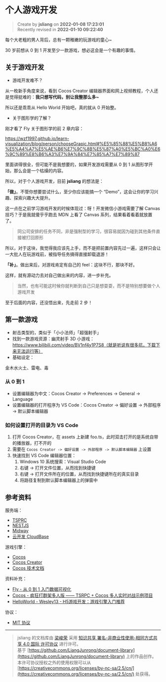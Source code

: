 个人游戏开发
===

> Create by **jsliang** on **2022-01-08 17:23:01**  
> Recently revised in **2022-01-10 09:22:40**

每个大老粗的男人背后，总有一颗稚嫩的玩游戏的童心~

30 岁前想从 0 到 1 开发至少一款游戏，想必这会是一个有趣的事情。

## 关于游戏开发

* 游戏开发难不？

从一枚新手角度来说，看到 Cocos Creator 编辑器界面和网上视频教程，个人还是觉得挺难的：**我只想写代码，别让我整那么多~**

所以还是乖乖从 Hello World 开始吧，真的就从 0 开始整。

* 关于图形学的了解？

刚才看了 Fly 关于图形学的前 2 章内容：

https://wzf1997.github.io/learn-visualization/blog/person/chooseGrapic.html#%E5%85%88%E5%B8%A6%E5%A4%A7%E5%AE%B6%E7%9C%8B%E5%87%A0%E5%BC%A0%E6%9C%89%E8%B6%A3%E7%9A%84%E7%85%A7%E7%89%87

里面讲得很全，但可能不是我想要的，如果开发游戏需要从 0 到 1 从图形学开始，那么会是一个枯燥的内容。

所以，对于个人游戏开发，目前 **jsliang** 的想法是：

**「做」**。不管你想要尝试什么，至少你应该能搞一个 “Demo”，这会让你的学习兴趣、探索兴趣大大提升。

这一点在之前学习游戏开发的时候体现过：呀！开发微信小游戏需要了解 Canvas 技巧？于是我就傻乎乎跑去 MDN 上看了 Canvas 系列，结果看着看着就放置了。

> 同公司安排的任务不同，非是强制型的学习，很容易就因为碰到其他条件直接被打回原形

所以，对于这块，我觉得我应该先上手，而不是把前置内容先过一遍，这样只会让一大批人在玩游戏前，被指导任务搞得直接卸载退游！

**「补」**。做出来后，对游戏肯定有自己的 feel：这块不行，那块不好。

这样，就有源动力去对自己做出来的内容，进一步补充。

> 当然，也有可能这时候你就判断到自己只是想耍耍，而不是特别想要做个人游戏开发

至于后面的内容，还没悟出来，先走前 2 步！

## 第一款游戏

* 射击类型的，类似于「小小法师」「超强射手」
* 找到一款游戏资源：幽灵射手 3D 小游戏：https://www.bilibili.com/video/BV1nf4y1P7S8（就是听说有很多坑，下载下来无法运行等）
* 基础设定：

金木水火土、雷电、毒

### 从 0 到 1

* 设置编辑器为中文：Cocos Creator -> Preferences -> General -> Language
* 设置编辑器的打开程序为 VS Code：Cocos Creator -> 偏好设置 -> 外部程序 -> 默认脚本编辑器

### 如何设置打开的目录为 VS Code

1. 打开 Cocos Creator，在 assets 上新建 foo.ts，此时双击打开的是系统自带的播放器，打不开的
2. 需要在 `Cocos Creator -> 偏好设置 -> 外部程序 -> 默认脚本编辑器` 上设置
3. 快速找到 VS Code 编辑器位置：
   1. Windows 10 系统搜索：Visual Studio Code
   2. 右键 -> 打开文件位置，从而找到快捷键
   3. 右键 -> 打开文件所在的位置，从而找到快捷键所在的真实目录
   4. 将路径复制到默认脚本编辑器上的弹窗中

## 参考资料

服务端：

* [TSPRC](https://tsrpc.cn/)
* [NESTJS](https://docs.nestjs.cn/)
* [Midway](https://midwayjs.org/)
* [云开发 CloudBase](https://cloudbase.net/)

游戏引擎：

* [Cocos](https://www.cocos.com/)
* [Cocos Creator](https://www.cocos.com/products#CocosCreator)
* [Cocos 技术文档](https://www.cocos.com/docs#creator)

资料补充：

* [Fly - 从 0 到 1 入门数据可视化](https://wzf1997.github.io/learn-visualization/blog/person/chooseGrapic.html)
* [Cocos - 疯狂打群架多人版 —— TSRPC + Cocos 多人实时对战示例项目](https://store.cocos.com/app/detail/3432)
* [HelloWorld - Wesley13 - H5游戏开发：游戏引擎入门推荐](https://www.helloworld.net/p/7248991818)

协议：

* [MIT 协议](https://www.ruanyifeng.com/blogimg/asset/201105/bg2011050101.png)

---

> jsliang 的文档库由 [梁峻荣](https://github.com/LiangJunrong) 采用 [知识共享 署名-非商业性使用-相同方式共享 4.0 国际 许可协议](http://creativecommons.org/licenses/by-nc-sa/4.0/) 进行许可。<br/>基于 [https://github.com/LiangJunrong/document-library](https://github.com/LiangJunrong/document-library) 上的作品创作。<br/>本许可协议授权之外的使用权限可以从 [https://creativecommons.org/licenses/by-nc-sa/2.5/cn/](https://creativecommons.org/licenses/by-nc-sa/2.5/cn/) 处获得。
